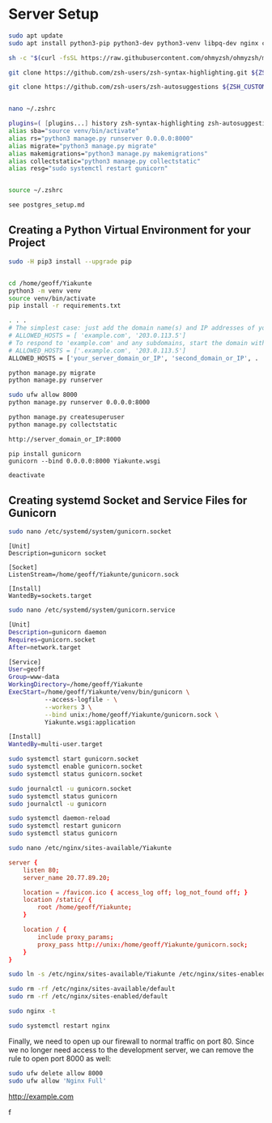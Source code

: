 # Server Setup

```bash
sudo apt update
sudo apt install python3-pip python3-dev python3-venv libpq-dev nginx curl zsh

sh -c "$(curl -fsSL https://raw.githubusercontent.com/ohmyzsh/ohmyzsh/master/tools/install.sh)"

git clone https://github.com/zsh-users/zsh-syntax-highlighting.git ${ZSH_CUSTOM:-~/.oh-my-zsh/custom}/plugins/zsh-syntax-highlighting

git clone https://github.com/zsh-users/zsh-autosuggestions ${ZSH_CUSTOM:-~/.oh-my-zsh/custom}/plugins/zsh-autosuggestions


nano ~/.zshrc

plugins=( [plugins...] history zsh-syntax-highlighting zsh-autosuggestions)
alias sba="source venv/bin/activate"
alias rs="python3 manage.py runserver 0.0.0.0:8000"
alias migrate="python3 manage.py migrate"
alias makemigrations="python3 manage.py makemigrations"
alias collectstatic="python3 manage.py collectstatic"
alias resg="sudo systemctl restart gunicorn"


source ~/.zshrc


```

```bash
see postgres_setup.md

```

## Creating a Python Virtual Environment for your Project

```bash
sudo -H pip3 install --upgrade pip


cd /home/geoff/Yiakunte
python3 -m venv venv
source venv/bin/activate
pip install -r requirements.txt

```

```bash
. . .
# The simplest case: just add the domain name(s) and IP addresses of your Django server
# ALLOWED_HOSTS = [ 'example.com', '203.0.113.5']
# To respond to 'example.com' and any subdomains, start the domain with a dot
# ALLOWED_HOSTS = ['.example.com', '203.0.113.5']
ALLOWED_HOSTS = ['your_server_domain_or_IP', 'second_domain_or_IP', . . ., 'localhost']

```

```bash
python manage.py migrate
python manage.py runserver

```





```bash
sudo ufw allow 8000
python manage.py runserver 0.0.0.0:8000

python manage.py createsuperuser
python manage.py collectstatic
```

```bash
http://server_domain_or_IP:8000

```

```bashp
pip install gunicorn
gunicorn --bind 0.0.0.0:8000 Yiakunte.wsgi

```

```bash
deactivate
```

## Creating systemd Socket and Service Files for Gunicorn

```bash
sudo nano /etc/systemd/system/gunicorn.socket
```

```nano
[Unit]
Description=gunicorn socket

[Socket]
ListenStream=/home/geoff/Yiakunte/gunicorn.sock

[Install]
WantedBy=sockets.target
```

```bash
sudo nano /etc/systemd/system/gunicorn.service
```

```bash
[Unit]
Description=gunicorn daemon
Requires=gunicorn.socket
After=network.target

[Service]
User=geoff
Group=www-data
WorkingDirectory=/home/geoff/Yiakunte
ExecStart=/home/geoff/Yiakunte/venv/bin/gunicorn \
          --access-logfile - \
          --workers 3 \
          --bind unix:/home/geoff/Yiakunte/gunicorn.sock \
          Yiakunte.wsgi:application

[Install]
WantedBy=multi-user.target
```

```bash
sudo systemctl start gunicorn.socket
sudo systemctl enable gunicorn.socket
sudo systemctl status gunicorn.socket

```

```bash
sudo journalctl -u gunicorn.socket
sudo systemctl status gunicorn
sudo journalctl -u gunicorn

```

```bash
sudo systemctl daemon-reload
sudo systemctl restart gunicorn
sudo systemctl status gunicorn

```

```bash
sudo nano /etc/nginx/sites-available/Yiakunte
```

```conf
server {
    listen 80;
    server_name 20.77.89.20;

    location = /favicon.ico { access_log off; log_not_found off; }
    location /static/ {
        root /home/geoff/Yiakunte;
    }

    location / {
        include proxy_params;
        proxy_pass http://unix:/home/geoff/Yiakunte/gunicorn.sock;
    }
}


```

```bash
sudo ln -s /etc/nginx/sites-available/Yiakunte /etc/nginx/sites-enabled

```

```bash
sudo rm -rf /etc/nginx/sites-available/default
sudo rm -rf /etc/nginx/sites-enabled/default
```

```bash
sudo nginx -t
```

```bash
sudo systemctl restart nginx
```

Finally, we need to open up our firewall to normal traffic on port 80. Since we no longer need access to the development server, we can remove the rule to open port 8000 as well:

```bash
sudo ufw delete allow 8000
sudo ufw allow 'Nginx Full'
```

http://example.com


f
